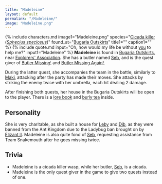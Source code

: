 ```yaml
---
title: "Madeleine"
layout: default
permalink: "/Madeleine/"
image: "Madeleine.png"
---
```

{% include characters.md image1="Madeleine.png" species="[Cicada killer](/Wasp) (*[Sphecius speciosus](https://en.wikipedia.org/wiki/Sphecius_speciosus)*)" found_at="[Bugaria Outskirts](/Bugaria_Outskirts)" title1="" caption1="" %}
{% include quote.md input="Oh, how would my life be without [you](/Seb) to help me?" input1="Madeleine" %}
**Madeleine** is found in [Bugaria Outskirts](/Bugaria_Outskirts), near [Explorers' Association](/Explorers'_Association). She has a butler named [Seb](/Seb), and is the quest giver of [Butler Missing!](/Butler_Missing!) and [Butler Missing Again!](/Butler_Missing_Again!). 

During the latter quest, she accompanies the team in the battle, similarly to [Maki](/Maki), attacking after the party has made their moves. She attacks by striking the enemy twice with her umbrella, each hit dealing 2 damage. 

After finishing both quests, her house in the Bugaria Outskirts will be open to the player. There is a [lore book](/Lore_Book) and [burly tea](/Burly_Tea) inside.

## Personality
She is very charitable, as she built a house for [Leby](/Leby) and [Dib](/Dib), as they were banned from the Ant Kingdom due to the Ladybug ban brought on by [Elizant II](/Queen_Elizant_II). Madeleine is also quite fond of [Seb](/Seb), requesting assistance from Team Snakemouth after he goes missing twice.

## Trivia
* Madeleine is a cicada killer wasp, while her butler, [Seb](/Seb), is a cicada.
* Madeleine is the only quest giver in the game to give two quests instead of one.